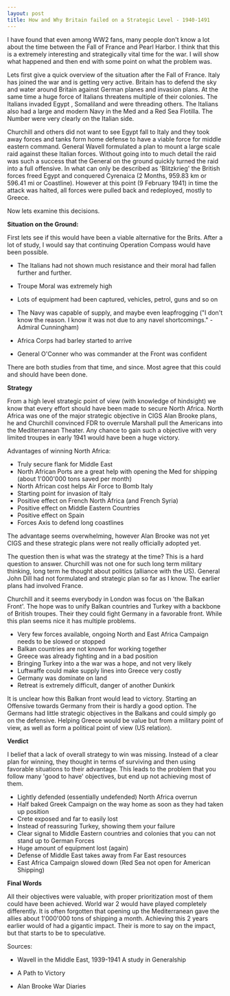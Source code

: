 ```yaml
---
layout: post
title: How and Why Britain failed on a Strategic Level - 1940-1491 
---
```


I have found that even among WW2 fans, many people don't know a lot about the time between the Fall of France and Pearl Harbor. I think that this is a extremely interesting and strategically vital time for the war. I will show what happened and then end with some point on what the problem was.

Lets first give a quick overview of the situation after the Fall of France. Italy has joined the war and is getting very active. Britain has to defend the sky and water around Britain against German planes and invasion plans. At the same time a huge force of Italians threatens multiple of their colonies. The Italians invaded Egypt , Somaliland and were threading others. The Italians also had a large and modern Navy in the Med and a Red Sea Flotilla. The Number were very clearly on the Italian side.

Churchill and others did not want to see Egypt fall to Italy and they took away forces and tanks form home defense to have a viable force for middle eastern command. General Wavell formulated a plan to mount a large scale raid against these Italian forces. Without going into to much detail the raid was such a success that the General on the ground quickly turned the raid into a full offensive. In what can only be described as 'Blitzkrieg' the British forces freed Egypt and conquered Cyrenaica (2 Months, 959.83 km or 596.41 mi or Coastline). However at this point (9 February 1941) in time the attack was halted, all forces were pulled back and redeployed, mostly to Greece.

Now lets examine this decisions. 

**Situation on the Ground:**

First lets see if this would have been a viable alternative for the Brits. After a lot of study, I would say that continuing Operation Compass would have been possible. 

- The Italians had not shown much resistance and their moral had fallen further and further.

- Troupe Moral was extremely high

- Lots of equipment had been captured, vehicles, petrol, guns and so on

- The Navy was capable of supply, and maybe even leapfrogging ("I don't know the reason. I know it was not due to any navel shortcomings." - Admiral Cunningham)

- Africa Corps had barley started to arrive

- General O'Conner who was commander at the Front was confident

There are both studies from that time, and since. Most agree that this could and should have been done.

**Strategy**

From a high level strategic point of view (with knowledge of hindsight) we know that every effort should have been made to secure North Africa. North Africa was one of the major strategic objective in CIGS Alan Brooke plans, he and Churchill convinced FDR to overrule Marshall pull the Americans into the Mediterranean Theater. Any chance to gain such a objective with very limited troupes in early 1941 would have been a huge victory. 

Advantages of winning North Africa:

- Truly secure flank for Middle East
- North African Ports are a great  help with opening the Med for shipping (about 1'000'000 tons saved per month)
- North African cost helps Air Force to Bomb Italy
- Starting point for invasion of Italy
- Positive effect on French North Africa (and French Syria)
- Positive effect on Middle Eastern Countries
- Positive effect on Spain
- Forces Axis to defend long coastlines

The advantage seems overwhelming, however Alan Brooke was not yet CIGS and these strategic plans were not really officially adopted yet.

The question then is what was the strategy at the time? This is a hard question to answer. Churchill was not one for such long term military thinking, long term he thought about politics (alliance with the US). General John Dill had not formulated and strategic plan so far as I know. The earlier plans had involved France.

Churchill and it seems everybody in London was focus on 'the Balkan Front'. The hope was to unify Balkan countries and Turkey with a backbone of British troupes. Their they could fight Germany in a favorable front. While this plan seems nice it has multiple problems.

- Very few forces available, ongoing North and East Africa Campaign needs to be slowed or stopped 
- Balkan countries are not known for working together
- Greece was already fighting and in a bad position
- Bringing Turkey into a the war was a hope, and not very likely
- Luftwaffe could make supply lines into Greece very costly
- Germany was dominate on land
- Retreat is extremely difficult, danger of another Dunkirk

It is unclear how this Balkan front would lead to victory. Starting an Offensive towards Germany from their is hardly a good option. The Germans had little strategic objectives in the Balkans and could simply go on the defensive. Helping Greece would be value but from a military point of view, as well as form a political point of view (US relation).

**Verdict**

I belief that a lack of overall strategy to win was missing. Instead of a clear plan for winning, they thought in terms of surviving and then using favorable situations to their advantage. This leads to the problem that you follow many 'good to have' objectives, but end up not achieving most of them.

- Lightly defended (essentially undefended) North Africa overrun
- Half baked Greek Campaign on the way home as soon as they had taken up position
- Crete exposed and far to easily lost
- Instead of reassuring Turkey, showing them your failure
- Clear signal to Middle Eastern countries and colonies that you can not stand up to German Forces
- Huge amount of equipment lost (again)
- Defense of Middle East takes away from Far East resources
- East Africa Campaign slowed down (Red Sea not open for American Shipping)


**Final Words**

All their objectives were valuable, with proper prioritization most of them could have been achieved. World war 2 would have played completely differently. It is often forgotten that opening up the Mediterranean gave the allies about 1'000'000 tons of shipping a month. Achieving this 2 years earlier would of had a gigantic impact. Their is more to say on the impact, but that starts to be to speculative. 

Sources:

- Wavell in the Middle East, 1939-1941 A study in Generalship

- A Path to Victory

- Alan Brooke War Diaries
